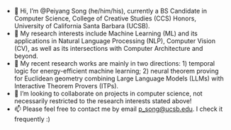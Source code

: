 - 👋 Hi, I’m @Peiyang Song (he/him/his), currently a BS Candidate in Computer Science, College of Creative Studies (CCS) Honors, University of California Santa Barbara (UCSB).
- 👀 My research interests include Machine Learning (ML) and its applications in Natural Language Processing (NLP), Computer Vision (CV), as well as its intersections with Computer Architecture and beyond.
- 🌱 My recent research works are mainly in two directions: 1) temporal logic for energy-efficient machine learning; 2) neural theorem proving for Euclidean geometry combining Large Language Models (LLMs) with Interactive Theorem Provers (ITPs).
- 💞️ I’m looking to collaborate on projects in computer science, not necessarily restricted to the research interests stated above! 
- 📫 Please feel free to contact me by email p_song@ucsb.edu. I check it frequently :)

<!---
Peiyang-Song/Peiyang-Song is a ✨ special ✨ repository because its `README.md` (this file) appears on your GitHub profile.
You can click the Preview link to take a look at your changes.
--->

